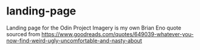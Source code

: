 # landing-page
Landing page for the Odin Project
Imagery is my own
Brian Eno quote sourced from https://www.goodreads.com/quotes/649039-whatever-you-now-find-weird-ugly-uncomfortable-and-nasty-about